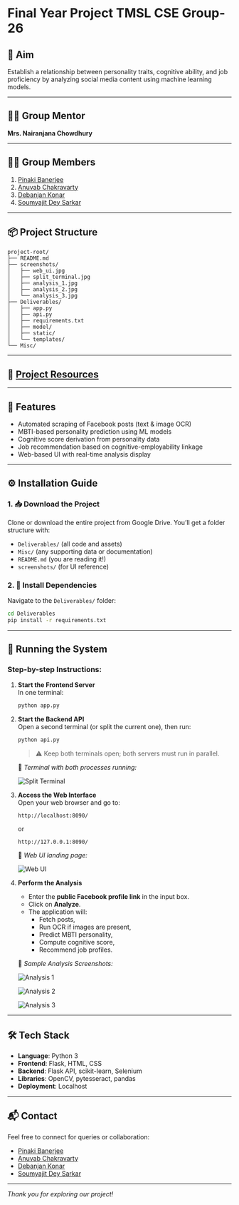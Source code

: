 # Final Year Project TMSL CSE Group-26

## 🎯 Aim
Establish a relationship between personality traits, cognitive ability, and job proficiency by analyzing social media content using machine learning models.

---

## 👩‍🏫 Group Mentor
**Mrs. Nairanjana Chowdhury**

---

## 👨‍💻 Group Members
1. [Pinaki Banerjee](https://www.linkedin.com/in/pinaki-358083262/)
2. [Anuvab Chakravarty](https://www.linkedin.com/in/anuvab-chakravarty-001b39233/)
3. [Debanjan Konar](https://www.linkedin.com/in/debanjan-konar/)
4. [Soumyajit Dey Sarkar](https://www.linkedin.com/in/soumyajitds/)

---

## 📦 Project Structure

```
project-root/
├── README.md
├── screenshots/
│   ├── web_ui.jpg
│   ├── split_terminal.jpg
│   ├── analysis_1.jpg
│   ├── analysis_2.jpg
│   └── analysis_3.jpg
├── Deliverables/
│   ├── app.py
│   ├── api.py
│   ├── requirements.txt
│   ├── model/
│   ├── static/
│   └── templates/
└── Misc/
```

---

## 🔗 [Project Resources](https://drive.google.com/drive/u/0/folders/1kyYzn2HnSyKTw66ZcAmA5XLbtThY2Myi)

---

## 🧠 Features

- Automated scraping of Facebook posts (text & image OCR)
- MBTI-based personality prediction using ML models
- Cognitive score derivation from personality data
- Job recommendation based on cognitive-employability linkage
- Web-based UI with real-time analysis display

---

## ⚙️ Installation Guide

### 1. 📥 Download the Project

Clone or download the entire project from Google Drive. You’ll get a folder structure with:
- `Deliverables/` (all code and assets)
- `Misc/` (any supporting data or documentation)
- `README.md` (you are reading it!)
- `screenshots/` (for UI reference)

### 2. 🔧 Install Dependencies

Navigate to the `Deliverables/` folder:
```bash
cd Deliverables
pip install -r requirements.txt
```

---

## 🚀 Running the System

### Step-by-step Instructions:

1. **Start the Frontend Server**  
   In one terminal:
   ```bash
   python app.py
   ```

2. **Start the Backend API**  
   Open a second terminal (or split the current one), then run:
   ```bash
   python api.py
   ```

   > ⚠️ Keep both terminals open; both servers must run in parallel.

   📸 _Terminal with both processes running:_

   ![Split Terminal](./screenshots/system_usage.png)

3. **Access the Web Interface**  
   Open your web browser and go to:
   ```
   http://localhost:8090/
   ```
   or
   ```
   http://127.0.0.1:8090/
   ```

   📸 _Web UI landing page:_

   ![Web UI](./screenshots/ui.png)

4. **Perform the Analysis**

   - Enter the **public Facebook profile link** in the input box.
   - Click on **Analyze**.
   - The application will:
     - Fetch posts,
     - Run OCR if images are present,
     - Predict MBTI personality,
     - Compute cognitive score,
     - Recommend job profiles.

   📸 _Sample Analysis Screenshots:_

   ![Analysis 1](./screenshots/output_1.png)

   ![Analysis 2](./screenshots/output_2.png)

   ![Analysis 3](./screenshots/output_3.png)

---

## 🛠 Tech Stack

- **Language**: Python 3
- **Frontend**: Flask, HTML, CSS
- **Backend**: Flask API, scikit-learn, Selenium
- **Libraries**: OpenCV, pytesseract, pandas
- **Deployment**: Localhost

---

## 📬 Contact

Feel free to connect for queries or collaboration:

- [Pinaki Banerjee](https://www.linkedin.com/in/pinaki-358083262/)
- [Anuvab Chakravarty](https://www.linkedin.com/in/anuvab-chakravarty-001b39233/)
- [Debanjan Konar](https://www.linkedin.com/in/debanjan-konar/)
- [Soumyajit Dey Sarkar](https://www.linkedin.com/in/soumyajitds/)

---

_Thank you for exploring our project!_
